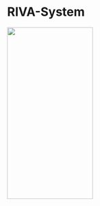 # RIVA-System

<img align="left" width=200px height=400px src="https://user-images.githubusercontent.com/111835151/188008252-c1cf0d69-73e1-424c-9403-cbc15ba41776.gif"/>



